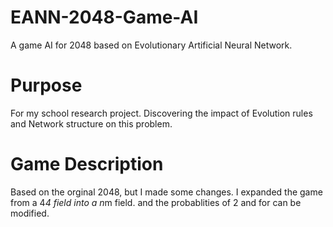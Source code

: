 # EANN-2048-Game-AI
A game AI for 2048 based on Evolutionary Artificial Neural Network.

# Purpose
For my school research project. Discovering the  impact of Evolution rules and Network structure on this problem.

# Game Description
Based on the orginal 2048, but I made some changes. I expanded the game from a 4*4 field into a n*m field.
and the probablities of 2 and for can be modified.
